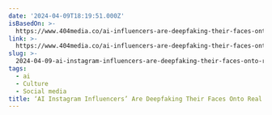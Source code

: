 ```yaml
---
date: '2024-04-09T18:19:51.000Z'
isBasedOn: >-
  https://www.404media.co/ai-influencers-are-deepfaking-their-faces-onto-real-womens-bodies/
link: >-
  https://www.404media.co/ai-influencers-are-deepfaking-their-faces-onto-real-womens-bodies/
slug: >-
  2024-04-09-ai-instagram-influencers-are-deepfaking-their-faces-onto-real-womens-bod
tags:
  - ai
  - Culture
  - Social media
title: ‘AI Instagram Influencers’ Are Deepfaking Their Faces Onto Real Women’s Bod
---
```


